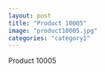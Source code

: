 ```yaml
---
layout: post
title: "Product 10005"
image: "product10005.jpg"
categories: "category1"
---
```

Product 10005
